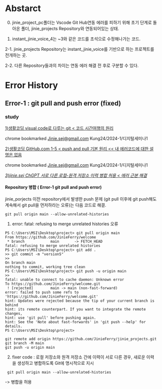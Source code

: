 # Abstarct

0. jinie_project_pc폴더는 Vscode Git Hub연동 에러를 피하기 위해 초기 단계로 돌아온 폴더, jinie_projects Repository와 연동되어있는 상태.

1. instant_jinie_voice_4는 ~3와 같은 코드를 초석으로 수정해나가는 코드.
 
2-1. jinie_projects Repository는 instant_jinie_voice를 기반으로 하는 프로젝트를 전개하는 곳. 

2-2. 다른 Repository들과의 차이는 연동 에러 해결 전 후로 구분할 수 있다.

# Error History

## Error-1 : git pull and push error (fixed)

### study 

[1)생활코딩 visual code로 다루는 git < 코드 시간여행의 원리](https://www.youtube.com/watch?v=yc0rxkt93MQ&list=PLuHgQVnccGMAQvSVKdXFiOo51HUD8iQQm&index=7)

chrome bookmarked Jinie.sej@gmail.com Kung24/2024-1/디지털세미나1

[2)생활코딩 GitHub.com 1-5 < push and pull 기본 원리 << 내 에러코드에 대한 설명은 없음](https://www.youtube.com/watch?v=hjsFW7ry8GA)

chrome bookmarked Jinie.sej@gmail.com Kung24/2024-1/디지털세미나1

[*3)jinie.sej ChGPT 서로 다른 로컬-원격 저장소 이력 병합 허용 < 에러 근본 해결*](https://chatgpt.com/share/188be603-932c-4679-910b-969db4126d8a)

#### Repository 병합 ( Error-1 git pull and push error)

jinie_porjects 이전 repository에서 발생한 push 문제 (git pull 이후에 git push해도 계속해서 git pull을 먼저하라는 오류)는 다음 코드로 해결.

```vscodeterminal
git pull origin main --allow-unrelated-histories
```

1) error: fatal: refusing to merge unrelated histories 오류

```
PS C:\Users\MSI\Desktop\project> git pull origin main
From https://github.com/JinieFerry/welcome
 * branch            main       -> FETCH_HEAD
fatal: refusing to merge unrelated histories
PS C:\Users\MSI\Desktop\project> git add .
>> git commit -m "version5"
>>
On branch main
nothing to commit, working tree clean
PS C:\Users\MSI\Desktop\project> git push -u origin main
>> 
fatal: unable to connect to cache daemon: Unknown error
To https://github.com/JinieFerry/welcome.git
 ! [rejected]        main -> main (non-fast-forward)
error: failed to push some refs to 'https://github.com/JinieFerry/welcome.git'
hint: Updates were rejected because the tip of your current branch is behind
hint: its remote counterpart. If you want to integrate the remote changes, 
hint: use 'git pull' before pushing again.
hint: See the 'Note about fast-forwards' in 'git push --help' for details. 
PS C:\Users\MSI\Desktop\project>

git remote add origin https://github.com/JinieFerry/jinie_projects.git
git branch -M main
git push -u origin main
```

2) fixer code : 로컬 저장소와 원격 저장소 간에 이력이 서로 다른 경우, 새로운 이력을 생성하고 병합하도록 Git에 명시적으로 지시
   
```
 git pull origin main --allow-unrelated-histories
```

-> 병합을 허용
